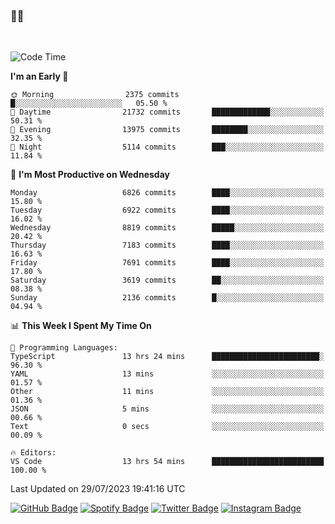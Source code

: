 ### 🤙🍺

<!-- <a href="https://github-readme-stats.vercel.app/api?username=hzak2xx&count_private=true&show_icons=true&theme=dracula">
  <img align="center" src="https://github-readme-stats.vercel.app/api?username=hzak2xx&count_private=true&show_icons=true&theme=dracula" />
</a>
</br> -->
</br>

<!--START_SECTION:waka-->
![Code Time](http://img.shields.io/badge/Code%20Time-2%2C677%20hrs%207%20mins-blue)

**I'm an Early 🐤** 

```text
🌞 Morning                2375 commits        █░░░░░░░░░░░░░░░░░░░░░░░░   05.50 % 
🌆 Daytime                21732 commits       █████████████░░░░░░░░░░░░   50.31 % 
🌃 Evening                13975 commits       ████████░░░░░░░░░░░░░░░░░   32.35 % 
🌙 Night                  5114 commits        ███░░░░░░░░░░░░░░░░░░░░░░   11.84 % 
```
📅 **I'm Most Productive on Wednesday** 

```text
Monday                   6826 commits        ████░░░░░░░░░░░░░░░░░░░░░   15.80 % 
Tuesday                  6922 commits        ████░░░░░░░░░░░░░░░░░░░░░   16.02 % 
Wednesday                8819 commits        █████░░░░░░░░░░░░░░░░░░░░   20.42 % 
Thursday                 7183 commits        ████░░░░░░░░░░░░░░░░░░░░░   16.63 % 
Friday                   7691 commits        ████░░░░░░░░░░░░░░░░░░░░░   17.80 % 
Saturday                 3619 commits        ██░░░░░░░░░░░░░░░░░░░░░░░   08.38 % 
Sunday                   2136 commits        █░░░░░░░░░░░░░░░░░░░░░░░░   04.94 % 
```


📊 **This Week I Spent My Time On** 

```text
💬 Programming Languages: 
TypeScript               13 hrs 24 mins      ████████████████████████░   96.30 % 
YAML                     13 mins             ░░░░░░░░░░░░░░░░░░░░░░░░░   01.57 % 
Other                    11 mins             ░░░░░░░░░░░░░░░░░░░░░░░░░   01.36 % 
JSON                     5 mins              ░░░░░░░░░░░░░░░░░░░░░░░░░   00.66 % 
Text                     0 secs              ░░░░░░░░░░░░░░░░░░░░░░░░░   00.09 % 

🔥 Editors: 
VS Code                  13 hrs 54 mins      █████████████████████████   100.00 % 
```


 Last Updated on 29/07/2023 19:41:16 UTC
<!--END_SECTION:waka-->

[![GitHub Badge](https://img.shields.io/badge/GitHub-100000?style=for-the-badge&logo=github&logoColor=white)](https://github.com/hzak2xx)
[![Spotify Badge](https://img.shields.io/badge/Spotify-1ED760?&style=for-the-badge&logo=spotify&logoColor=white)](https://open.spotify.com/user/uf90s6sbbh75a1mt44clkhkvf)
[![Twitter Badge](https://img.shields.io/badge/Twitter-1DA1F2?style=for-the-badge&logo=twitter&logoColor=white)](https://twitter.com/hzak2xx)
[![Instagram Badge](https://img.shields.io/badge/Instagram-E4405F?style=for-the-badge&logo=instagram&logoColor=white)](https://www.instagram.com/hzak2xx/)
